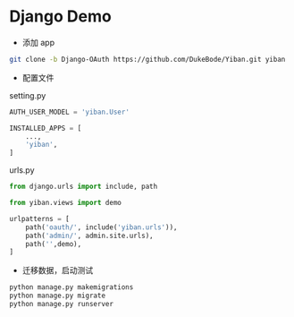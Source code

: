 # Django Demo

- 添加 app

```sh
git clone -b Django-OAuth https://github.com/DukeBode/Yiban.git yiban
```
- 配置文件

setting.py

```py
AUTH_USER_MODEL = 'yiban.User'

INSTALLED_APPS = [
    ...,
    'yiban',
]
```

urls.py

```py
from django.urls import include, path

from yiban.views import demo

urlpatterns = [
    path('oauth/', include('yiban.urls')),
    path('admin/', admin.site.urls),
    path('',demo),
]
```    

- 迁移数据，启动测试
```sh
python manage.py makemigrations
python manage.py migrate
python manage.py runserver
```